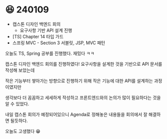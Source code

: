 # 😆 240109

* 캡스톤 디자인 백엔드 회의
  * 요구사항 기반 API 설계 진행
* \[TS] Chapter 14 타입 가드
* 스프링 MVC - Section 3 서블릿, JSP, MVC 패턴

오늘도 TS, Spring 공부를 진행했다. 재밌다 ㅋㅋ

캡스톤 디자인 백엔드 회의를 진행하였다! 요구사항을 설계한 것을 기반으로 API 문서를 작성해 보았는데

작은 기능부터 쌓아가는 방향으로 진행하기 위해 작은 기능에 대한 API를 설계하는 과정이였지만

생각보다 더 꼼꼼하고 세세하게 작성하고 프론트엔드와의 논의가 많이 필요하다는 것을 알 수 있었다.

내일 캡스톤 회의가 예정되어있으니 Agenda로 정해놓은 내용들을 회의에서 잘 해결하면 될듯하다.

오늘도 고생했다 😁



